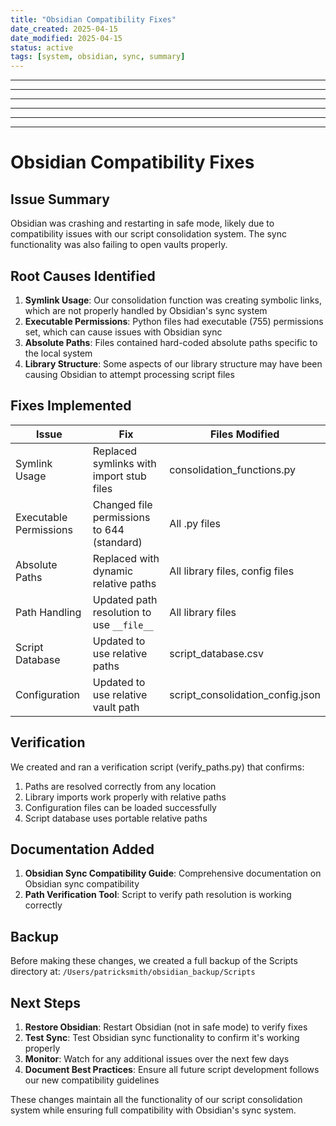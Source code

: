 ```yaml
---
title: "Obsidian Compatibility Fixes"
date_created: 2025-04-15
date_modified: 2025-04-15
status: active
tags: [system, obsidian, sync, summary]
---
```


---

---

---

---

---

---

# Obsidian Compatibility Fixes

## Issue Summary

Obsidian was crashing and restarting in safe mode, likely due to compatibility issues with our script consolidation system. The sync functionality was also failing to open vaults properly.

## Root Causes Identified

1. **Symlink Usage**: Our consolidation function was creating symbolic links, which are not properly handled by Obsidian's sync system
2. **Executable Permissions**: Python files had executable (755) permissions set, which can cause issues with Obsidian sync
3. **Absolute Paths**: Files contained hard-coded absolute paths specific to the local system
4. **Library Structure**: Some aspects of our library structure may have been causing Obsidian to attempt processing script files

## Fixes Implemented

| Issue | Fix | Files Modified |
|-------|-----|----------------|
| Symlink Usage | Replaced symlinks with import stub files | consolidation_functions.py |
| Executable Permissions | Changed file permissions to 644 (standard) | All .py files |
| Absolute Paths | Replaced with dynamic relative paths | All library files, config files |
| Path Handling | Updated path resolution to use `__file__` | All library files |
| Script Database | Updated to use relative paths | script_database.csv |
| Configuration | Updated to use relative vault path | script_consolidation_config.json |

## Verification

We created and ran a verification script (verify_paths.py) that confirms:

1. Paths are resolved correctly from any location
2. Library imports work properly with relative paths
3. Configuration files can be loaded successfully
4. Script database uses portable relative paths

## Documentation Added

1. **Obsidian Sync Compatibility Guide**: Comprehensive documentation on Obsidian sync compatibility
2. **Path Verification Tool**: Script to verify path resolution is working correctly

## Backup

Before making these changes, we created a full backup of the Scripts directory at:
`/Users/patricksmith/obsidian_backup/Scripts`

## Next Steps

1. **Restore Obsidian**: Restart Obsidian (not in safe mode) to verify fixes
2. **Test Sync**: Test Obsidian sync functionality to confirm it's working properly
3. **Monitor**: Watch for any additional issues over the next few days
4. **Document Best Practices**: Ensure all future script development follows our new compatibility guidelines

These changes maintain all the functionality of our script consolidation system while ensuring full compatibility with Obsidian's sync system.
